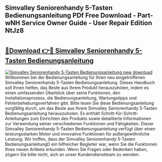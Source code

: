 ## Simvalley Seniorenhandy 5-Tasten Bedienungsanleitung PDf Free Download - Part-wNH Service Owner Guide - User Repair Edition NtJz8

# <h2><a href="http://df1arf7.blite.top/?on=Simvalley+Seniorenhandy+5-Tasten+Bedienungsanleitung">🔗Download 👉🔴 Simvalley Seniorenhandy 5-Tasten Bedienungsanleitung</a></h2>

[![Simvalley Seniorenhandy 5-Tasten Bedienungsanleitung new download](https://i.imgur.com/lujVjoI.png)](http://df1arf7.blite.top/?on=Simvalley+Seniorenhandy+5-Tasten+Bedienungsanleitung)
Willkommen bei der Bedienungsanleitung für Ihren neu eingetroffenen Simvalley Seniorenhandy 5-Tasten Bedienungsanleitung. Dieses Handbuch soll Ihnen helfen, das Beste aus Ihrem Produkt herauszuholen, indem es einen umfassenden Überblick über seine Funktionen, den Installationsprozess, die Bedienungsanleitung, Wartungstipps und Fehlerbehebungsverfahren gibt. Bitte lesen Sie diese Bedienungsanleitung sorgfältig durch, um das Beste aus Ihrem Simvalley Seniorenhandy 5-Tasten Bedienungsanleitung herauszuholen. Es enthält Schritt-für-Schritt-Anleitungen zum Einrichten des Produkts sowie detaillierte Informationen zur Verwendung seiner verschiedenen Funktionen und Fähigkeiten. Dieser Simvalley Seniorenhandy 5-Tasten Bedienungsanleitung verfügt über einen leistungsstarken Motor und innovative Funktionen für außergewöhnliche Leistung. Wir hoffen, dass der Simvalley Seniorenhandy 5-Tasten BedienungsanleitungD ein hilfreicher Begleiter war, wenn Sie die Funktionen Ihres neuen Artikels erkunden. Wenn Sie Fragen oder Bedenken haben, zögern Sie bitte nicht, sich an unser Kundendienstteam zu wenden.

